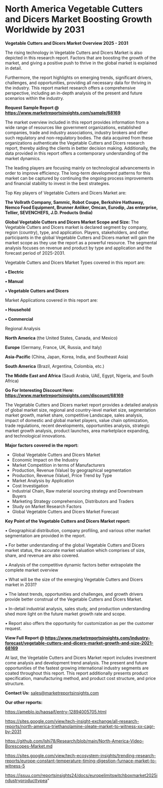 # North America Vegetable Cutters and Dicers Market Boosting Growth Worldwide by 2031

<Strong> Vegetable Cutters and Dicers Market Overview 2025 - 2031</strong>

The rising technology in Vegetable Cutters and Dicers Market is also depicted in this research report. Factors that are boosting the growth of the market, and giving a positive push to thrive in the global market is explained in detail.

Furthermore, the report highlights on emerging trends, significant drivers, challenges, and opportunities, providing all necessary data for thriving in the industry. This report market research offers a comprehensive perspective, including an in-depth analysis of the present and future scenarios within the industry.

<strong>Request Sample Report @ <a href=https://www.marketreportsinsights.com/sample/68169>https://www.marketreportsinsights.com/sample/68169</a></strong>

The market overview included in this report provides information from a wide range of resources like government organizations, established companies, trade and industry associations, industry brokers and other such regulatory and non-regulatory bodies. The data acquired from these organizations authenticate the Vegetable Cutters and Dicers research report, thereby aiding the clients in better decision making. Additionally, the data provided in this report offers a contemporary understanding of the market dynamics.

The leading players are focusing mainly on technological advancements in order to improve efficiency. The long-term development patterns for this market can be captured by continuing the ongoing process improvements and financial stability to invest in the best strategies.

Top Key players of Vegetable Cutters and Dicers Market are:

<strong>The Vollrath Company, Sammic, Robot Coupe, Berkshire Hathaway, Nemco Food Equipment, Brunner Anliker, Omcan, Eurodip, Jas enterprise, Tellier, SEVENCHEFS, J.D. Products (India)</strong>

<strong><b>Global Vegetable Cutters and Dicers Market Scope and Size:</b></strong>
The Vegetable Cutters and Dicers market is declared segment by company, region (country), type, and application. Players, stakeholders, and other participants in the global Vegetable Cutters and Dicers market will gain the market scope as they use the report as a powerful resource. The segmental analysis focuses on revenue and product by type and application and the forecast period of 2025-2031.

Vegetable Cutters and Dicers Market Types covered in this report are:

<strong>• Electric

• Manual

• Vegetable Cutters and Dicers</strong>

Market Applications covered in this report are:

<strong>• Household

• Commercial</strong> 

Regional Analysis

<strong>North America</strong> (the United States, Canada, and Mexico)

<strong>Europe</strong> (Germany, France, UK, Russia, and Italy)

<strong>Asia-Pacific</strong> (China, Japan, Korea, India, and Southeast Asia)

<strong>South America</strong> (Brazil, Argentina, Colombia, etc.)

<strong>The Middle East and Africa</strong> (Saudi Arabia, UAE, Egypt, Nigeria, and South Africa)

<strong>Go For Interesting Discount Here: <a href=https://www.marketreportsinsights.com/discount/68169>https://www.marketreportsinsights.com/discount/68169</a></strong>

The Vegetable Cutters and Dicers market report provides a detailed analysis of global market size, regional and country-level market size, segmentation market growth, market share, competitive Landscape, sales analysis, impact of domestic and global market players, value chain optimization, trade regulations, recent developments, opportunities analysis, strategic market growth analysis, product launches, area marketplace expanding, and technological innovations.

<strong><b>Major factors covered in the report:</b></strong>
<ul>
  <li>Global Vegetable Cutters and Dicers Market </li>
  <li>Economic Impact on the Industry</li>
  <li>Market Competition in terms of Manufacturers</li>
  <li>Production, Revenue (Value) by geographical segmentation</li>
  <li>Production, Revenue (Value), Price Trend by Type</li>
  <li>Market Analysis by Application</li>
  <li>Cost Investigation</li>
  <li>Industrial Chain, Raw material sourcing strategy and Downstream Buyers</li>
  <li>Marketing Strategy comprehension, Distributors and Traders</li>
  <li>Study on Market Research Factors</li>
  <li>Global Vegetable Cutters and Dicers Market Forecast</li>
</ul>

<strong><b>Key Point of the Vegetable Cutters and Dicers Market report:</b></strong>

• Geographical distribution, company profiling, and various other market segmentation are provided in the report.

• For better understanding of the global Vegetable Cutters and Dicers market status, the accurate market valuation which comprises of size, share, and revenue are also covered.

• Analysis of the competitive dynamic factors better extrapolate the complete market overview

• What will be the size of the emerging Vegetable Cutters and Dicers market in 2031?

• The latest trends, opportunities and challenges, and growth drivers provide better construal of the Vegetable Cutters and Dicers Market.

• In-detail industrial analysis, sales study, and production understanding shed more light on the future market growth rate and scope.

• Report also offers the opportunity for customization as per the customer request.

<strong><b>View Full Report @ <a href=https://www.marketreportsinsights.com/industry-forecast/vegetable-cutters-and-dicers-market-growth-and-size-2021-68169>https://www.marketreportsinsights.com/industry-forecast/vegetable-cutters-and-dicers-market-growth-and-size-2021-68169</a></b></strong>


At last, the Vegetable Cutters and Dicers Market report includes investment come analysis and development trend analysis. The present and future opportunities of the fastest growing international industry segments are coated throughout this report. This report additionally presents product specification, manufacturing method, and product cost structure, and price structure.

<strong>Contact Us:</strong>
sales@marketreportsinsights.com

<strong>Our other reports:</strong>

<a href=https://ameblo.jp/haqsaif/entry-12894005705.html>https://ameblo.jp/haqsaif/entry-12894005705.html</a>

<a href=https://sites.google.com/view/tech-insight-exchange/all-research-reports/north-america-triethanolamine-oleate-market-to-witness-xx-cagr-by-2031>https://sites.google.com/view/tech-insight-exchange/all-research-reports/north-america-triethanolamine-oleate-market-to-witness-xx-cagr-by-2031</a>

<a href=https://github.com/Ishi78/Research/blob/main/North-America-Video-Borescopes-Market.md>https://github.com/Ishi78/Research/blob/main/North-America-Video-Borescopes-Market.md</a>

<a href=https://sites.google.com/view/tech-ecosystem-insights/trending-research-reports/europe-constant-temperature-timing-digestion-furnace-market-to-witness-5>https://sites.google.com/view/tech-ecosystem-insights/trending-research-reports/europe-constant-temperature-timing-digestion-furnace-market-to-witness-5</a>

<a href=https://issuu.com/reportsinsights24/docs/europelimitswitchboxmarket2025industryproducttypea>https://issuu.com/reportsinsights24/docs/europelimitswitchboxmarket2025industryproducttypea</a>"
